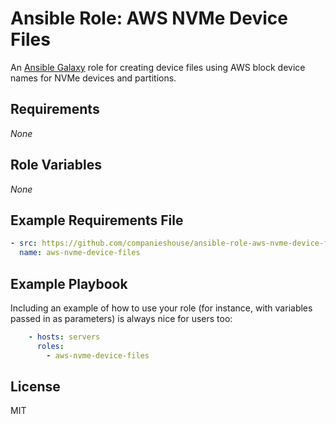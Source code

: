 # Ansible Role: AWS NVMe Device Files

An [Ansible Galaxy](https://galaxy.ansible.com/) role for creating device files using AWS block device names for NVMe devices and partitions.

## Requirements

*None*

## Role Variables

*None*

## Example Requirements File

```yml
- src: https://github.com/companieshouse/ansible-role-aws-nvme-device-files
  name: aws-nvme-device-files
```


## Example Playbook

Including an example of how to use your role (for instance, with variables passed in as parameters) is always nice for users too:

```yml
    - hosts: servers
      roles:
        - aws-nvme-device-files
```

## License

MIT
